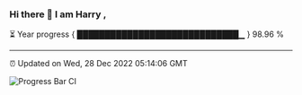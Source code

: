 ### Hi there 👋 I am Harry , 

⏳ Year progress { █████████████████████████████▁ } 98.96 %

---

⏰ Updated on Wed, 28 Dec 2022 05:14:06 GMT

![Progress Bar CI](https://github.com/duykhang68/duykhang68/workflows/Progress%20Bar%20CI/badge.svg)
